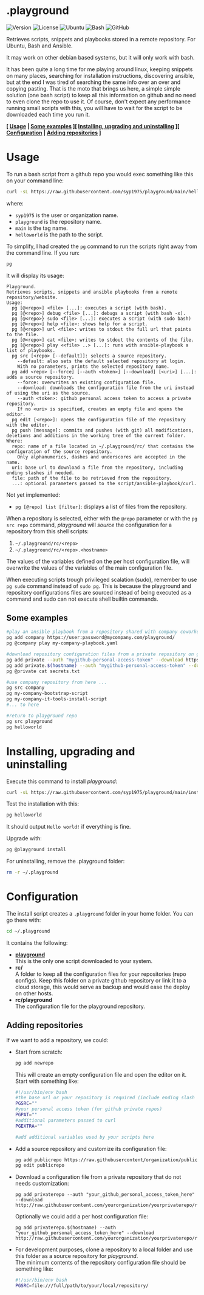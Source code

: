 # .playground
![Version](https://img.shields.io/github/v/release/syp1975/playground?include_prereleases&style=for-the-badge&label=)
![License](https://img.shields.io/github/license/syp1975/playground?color=gray&style=for-the-badge&label=)
![Ubuntu](https://img.shields.io/badge/Ubuntu-E95420?style=for-the-badge&logo=ubuntu&logoColor=white)
![Bash](https://img.shields.io/badge/Bash-%23121011.svg?style=for-the-badge&logo=gnu-bash&logoColor=white)
![GitHub](https://img.shields.io/badge/github-%23121011.svg?style=for-the-badge&logo=github&logoColor=white)

Retrieves scripts, snippets and playbooks stored in a remote repository. For Ubuntu, Bash and Ansible.

It may work on other debian based systems, but it will only work with bash.

It has been quite a long time for me playing around linux, keeping snippets on many places, searching for installation instructions, discovering ansible,
but at the end I was tired of searching the same info over an over and copying pasting.
That is the moto that brings us here, a simple simple solution (one bash script) to keep all this information on github and no need to even clone the repo to use it.
Of course, don't expect any performance running small scripts with this, you will have to wait for the script to be downloaded each time you run it.

**\[ [Usage](#usage) | [Some examples](#some-examples) \]\[ [Installing, upgrading and uninstalling](#installing-upgrading-and-uninstalling) \]\[ [Configuration](#configuration) | [Adding repositories](#adding-repositories) ]**

# Usage
To run a bash script from a github repo you would exec something like this on your command line:
```sh
curl -sL https://raw.githubusercontent.com/syp1975/playground/main/helloworld | bash
```

where:
* ``syp1975`` is the user or organization name.
* ``playground`` is the repository name.
* ``main`` is the tag name.
* ``helloworld`` is the path to the script.

To simplify, I had created the ``pg`` command to run the scripts right away from the command line. If you run:
```sh
pg
```
It will display its usage:
```
Playground.
Retrieves scripts, snippets and ansible playbooks from a remote repository/website.
Usage:
  pg [@<repo>] <file> [...]: executes a script (with bash).
  pg [@<repo>] debug <file> [...]: debugs a script (with bash -x).
  pg [@<repo>} sudo <file> [...]: executes a script (with sudo bash)
  pg [@<repo>] help <file>: shows help for a script.
  pg [@<repo>] url <file>: writes to stdout the full url that points to the file.
  pg [@<repo>] cat <file>: writes to stdout the contents of the file.
  pg [@<repo>] play <<file> ..> [...]: runs with ansible-playbook a list of playbooks.
  pg src [<repo> [--default]]: selects a source repository.
    --default: also sets the default selected repository at login.
    With no parameters, prints the selected repository name.
  pg add <repo> [--force] [--auth <token>] [--download] [<uri>] [...]: adds a source repository.
    --force: overwrites an existing configuration file.
    --download: downloads the configuration file from the uri instead of using the uri as the source.
    --auth <token>: github personal access token to access a private repository.
    If no <uri> is specified, creates an empty file and opens the editor.
  pg edit [<repo>]: opens the configuration file of the repository with the editor.
  pg push [message]: commits and pushes (with git) all modifications, deletions and additions in the working tree of the current folder.
Where:
  repo: name of a file located in ~/.playground/rc/ that contains the configuration of the source repository.
    Only alphanumerics, dashes and underscores are accepted in the name.
  uri: base url to download a file from the repository, including ending slashes if needed.
  file: path of the file to be retrieved from the repository.
  ...: optional parameters passed to the script/ansible-playbook/curl.
```

Not yet implemented:
* ``pg [@repo] list [filter]``: displays a list of files from the repository.

When a repository is selected, either with the ``@repo`` parameter or with the ``pg src repo`` command, *playground* will *source* the configuration for a repository from this shell scripts:
1. ``~/.playground/rc/<repo>``
2. ``~/.playground/rc/<repo>.<hostname>``

The values of the variables defined on the per host configuration file, will overwrite the values of the variables of the main configuration file.

When executing scripts trough privileged scalation (sudo), remember to use ``pg sudo`` command instead of ``sudo pg``.
This is because the playground and repository configurations files are sourced instead of being executed as a command and sudo can not execute shell builtin commands.

## Some examples
```sh
#play an ansible playbook from a repository shared with company coworkers that has basic http authentication:
pg add company https://user:password@mycompany.com/playground/
pg @company play my-company-playbook.yaml

#download repository configuration files from a private repository on github:
pg add private --auth "mygithub-personal-access-token" --download https://raw.githubusercontent.com/myuser/myprivaterepo/mytag/rc/private
pg add private.$(hostname) --auth "mygithub-personal-access-token" --download https://raw.githubusercontent.com/myuser/myprivaterepo/mytag/rc/private.$hostname
pg @private cat secrets.txt

#use company repository from here ...
pg src company
pg my-company-bootstrap-script
pg my-company-it-tools-install-script
#... to here

#return to playground repo
pg src playground
pg helloworld
```

# Installing, upgrading and uninstalling
Execute this command to install *playground*:
```sh
curl -sL https://raw.githubusercontent.com/syp1975/playground/main/install | bash
```

Test the installation with this:
```sh
pg helloworld
```
It should output ``Hello world!`` if everything is fine.

Upgrade with:
```sh
pg @playground install
```

For uninstalling, remove the .playground folder:
```sh
rm -r ~/.playground
```

# Configuration
The install script creates a ``.playground`` folder in your home folder. You can go there with:
```sh
cd ~/.playground
```

It contains the following:
* **[playground](https://raw.githubusercontent.com/syp1975/playground/main/playground)**<br>
  This is the only one script downloaded to your system.
* **rc/**<br>
  A folder to keep all the configuration files for your repositories (**r**epo **c**onfigs).
  Keep this folder on a private github repository or link it to a cloud storage,
  this would serve as backup and would ease the deploy on other hosts.
* **rc/playground**<br>
  The configuration file for the playground repository.
  
## Adding repositories
If we want to add a repository, we could:
* Start from scratch:
  ```sh
  pg add newrepo
  ```
  This will create an empty configuration file and open the editor on it. Start with something like:
  ```sh
  #!/usr/bin/env bash
  #the base url or your repository is required (include ending slash if required)
  PGSRC=""
  #your personal access token (for github private repos)
  PGPAT=""
  #additional parameters passed to curl
  PGEXTRA=""

  #add additional variables used by your scripts here
  ```
* Add a source repository and customize its configuration file:
  ```sh
  pg add publicrepo https://raw.githubusercontent/organization/publicrepo/
  pg edit publicrepo
  ```
* Download a configuration file from a private repository that do not needs customization:
  ```
  pg add privaterepo --auth "your_github_personal_access_token_here" --download http://raw.githubusercontent.com/yourorganization/yourprivaterepo/rc/privaterepo
  ```
  Optionally we could add a per host configuration file:
  ```
  pg add privaterepo.$(hostname) --auth "your_github_personal_access_token_here" --download http://raw.githubusercontent.com/yourorganization/yourprivaterepo/rc/privaterepo.$(hostname)
  ```
* For development purposes, clone a repository to a local folder and use this folder as a source repository for *playground*.<br>
  The minimum contents of the repository configuration file should be something like:
  ```sh
  #!/usr/bin/env bash
  PGSRC=file:///full/path/to/your/local/repository/
  ```
